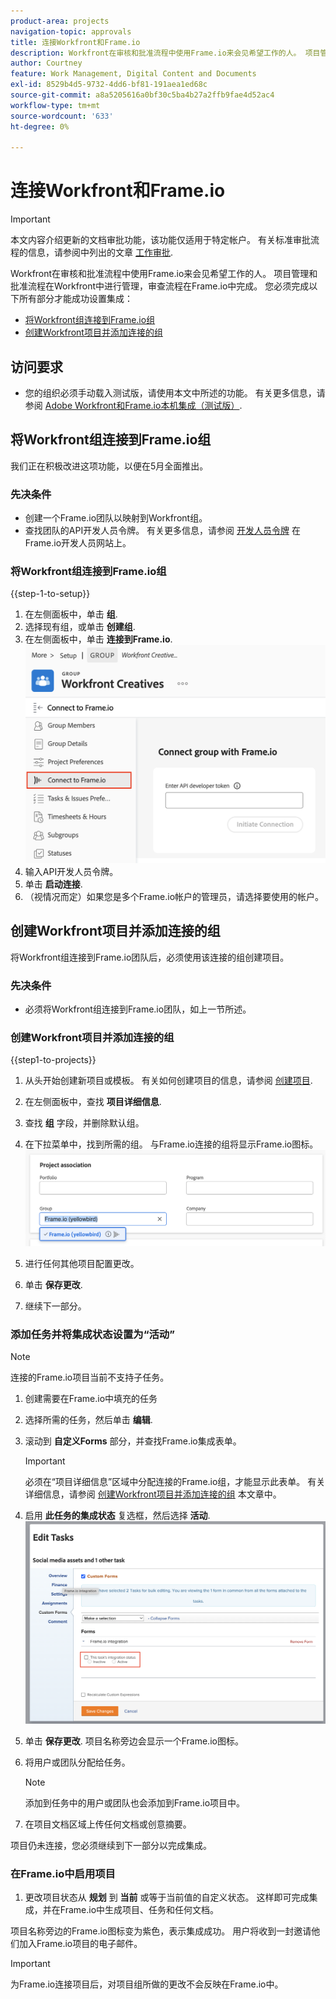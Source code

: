 ```yaml
---
product-area: projects
navigation-topic: approvals
title: 连接Workfront和Frame.io
description: Workfront在审核和批准流程中使用Frame.io来会见希望工作的人。 项目管理和批准流程在Workfront中进行管理，审查流程在Frame.io中完成。
author: Courtney
feature: Work Management, Digital Content and Documents
exl-id: 8529b4d5-9732-4dd6-bf81-191aea1ed68c
source-git-commit: a8a5205616a0bf30c5ba4b27a2ffb9fae4d52ac4
workflow-type: tm+mt
source-wordcount: '633'
ht-degree: 0%

---
```


# 连接Workfront和Frame.io

>[!IMPORTANT]
>
>本文内容介绍更新的文档审批功能，该功能仅适用于特定帐户。 有关标准审批流程的信息，请参阅中列出的文章 [工作审批](/help/quicksilver/review-and-approve-work/manage-approvals/manage-approvals.md).

Workfront在审核和批准流程中使用Frame.io来会见希望工作的人。 项目管理和批准流程在Workfront中进行管理，审查流程在Frame.io中完成。 您必须完成以下所有部分才能成功设置集成：

* [将Workfront组连接到Frame.io组](#connect-a-workfront-group-to-a-frameio-team)
* [创建Workfront项目并添加连接的组](#create-a-workfront-project-and-add-a-connected-group)



## 访问要求

* 您的组织必须手动载入测试版，请使用本文中所述的功能。 有关更多信息，请参阅 [Adobe Workfront和Frame.io本机集成（测试版）](/help/quicksilver/review-and-approve-work/Documents/wf-frame-alpha.md).


## 将Workfront组连接到Frame.io组

我们正在积极改进这项功能，以便在5月全面推出。

### 先决条件

* 创建一个Frame.io团队以映射到Workfront组。
* 查找团队的API开发人员令牌。 有关更多信息，请参阅 [开发人员令牌](https://developer.frame.io/docs/getting-started/authentication#developer-tokens) 在Frame.io开发人员网站上。

### 将Workfront组连接到Frame.io组

{{step-1-to-setup}}

1. 在左侧面板中，单击 **组**.
1. 选择现有组，或单击 **创建组**.
1. 在左侧面板中，单击 **连接到Frame.io**.
   ![](assets/connect-frame-group.png)
1. 输入API开发人员令牌。
1. 单击 **启动连接**.
1. （视情况而定）如果您是多个Frame.io帐户的管理员，请选择要使用的帐户。

## 创建Workfront项目并添加连接的组

将Workfront组连接到Frame.io团队后，必须使用该连接的组创建项目。

### 先决条件

* 必须将Workfront组连接到Frame.io团队，如上一节所述。

### 创建Workfront项目并添加连接的组

{{step1-to-projects}}

1. 从头开始创建新项目或模板。 有关如何创建项目的信息，请参阅 [创建项目](/help/quicksilver/manage-work/projects/create-projects/create-project.md).

1. 在左侧面板中，查找 **项目详细信息**.

1. 查找 **组** 字段，并删除默认组。

1. 在下拉菜单中，找到所需的组。 与Frame.io连接的组将显示Frame.io图标。
   ![](assets/add-frame-group.png)

1. 进行任何其他项目配置更改。

1. 单击 **保存更改**.

1. 继续下一部分。

### 添加任务并将集成状态设置为“活动”

>[!NOTE]
>
>连接的Frame.io项目当前不支持子任务。


1. 创建需要在Frame.io中填充的任务

1. 选择所需的任务，然后单击 **编辑**.

1. 滚动到 **自定义Forms** 部分，并查找Frame.io集成表单。

   >[!IMPORTANT]
   >
   >必须在“项目详细信息”区域中分配连接的Frame.io组，才能显示此表单。 有关详细信息，请参阅 [创建Workfront项目并添加连接的组](#create-a-workfront-project-and-add-a-connected-group) 本文章中。


1. 启用 **此任务的集成状态** 复选框，然后选择 **活动**.
   ![](assets/frame-custom-form.png)

1. 单击 **保存更改**. 项目名称旁边会显示一个Frame.io图标。

1. 将用户或团队分配给任务。

   >[!NOTE]
   >
   >添加到任务中的用户或团队也会添加到Frame.io项目中。

1. 在项目文档区域上传任何文档或创意摘要。

项目仍未连接，您必须继续到下一部分以完成集成。

### 在Frame.io中启用项目

1. 更改项目状态从 **规划** 到 **当前** 或等于当前值的自定义状态。 这样即可完成集成，并在Frame.io中生成项目、任务和任何文档。

项目名称旁边的Frame.io图标变为紫色，表示集成成功。 用户将收到一封邀请他们加入Frame.io项目的电子邮件。

>[!IMPORTANT]
>
>为Frame.io连接项目后，对项目组所做的更改不会反映在Frame.io中。

